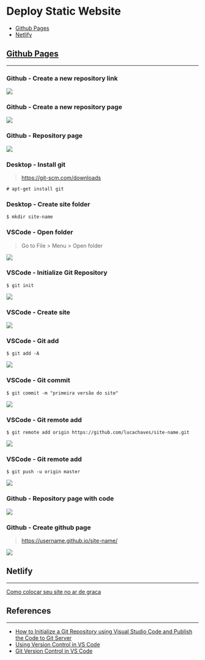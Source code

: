 # Deploy Static Website

- [Github Pages](#github-pages)
- [Netlify](#netlify)

## [Github Pages](https://pages.github.com)
---

### Github - Create a new repository link

![](assets/create-a-new-repository-link.png)

### Github - Create a new repository page

![](assets/create-a-new-repository-page.png)

### Github - Repository page

![](assets/repository-page.png)

### Desktop - Install git

> https://git-scm.com/downloads

```
# apt-get install git
```

### Desktop - Create site folder

```
$ mkdir site-name
```

### VSCode - Open folder

> Go to File > Menu > Open folder

![](assets/open-folder.png)

### VSCode - Initialize Git Repository

```
$ git init
```

![](assets/git-initialize.png)

### VSCode - Create site

![](assets/create-site.png)

### VSCode - Git add

```
$ git add -A
```

![](assets/git-add.gif)

### VSCode - Git commit

```
$ git commit -m "primeira versão do site"
```

![](assets/git-commit.gif)

### VSCode - Git remote add

```
$ git remote add origin https://github.com/lucachaves/site-name.git
```

![](assets/git-remote-add.gif)

### VSCode - Git remote add

```
$ git push -u origin master
```

![](assets/git-push.gif)


### Github - Repository page with code

![](assets/new-repository-page.png)

### Github - Create github page

> https://username.github.io/site-name/

![](assets/create-github-pages.gif)


## Netlify
---

[Como colocar seu site no ar de graca](https://willianjusten.com.br/como-colocar-seu-site-no-ar-de-graca/)

## References
---

- [How to Initialize a Git Repository using Visual Studio Code and Publish the Code to Git Server](https://www.codeproject.com/Articles/1177391/How-to-Initialize-a-Git-Repository-using-Visual-St)
- [Using Version Control in VS Code](https://code.visualstudio.com/docs/editor/versioncontrol)
- [Git Version Control in VS Code](https://code.visualstudio.com/docs/introvideos/versioncontrol)